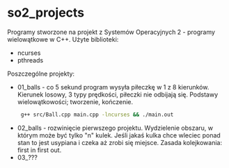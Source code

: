 # so2_projects

Programy stworzone na projekt z Systemów Operacyjnych 2 - programy wielowątkowe w C++.
Użyte biblioteki:
 - ncurses
 - pthreads

Poszczególne projekty:
  - 01_balls - co 5 sekund program wysyła piłeczkę w 1 z 8 kierunków. Kierunek losowy, 3 typy prędkości, piłeczki nie odbijają się. Podstawy wielowątkowości; tworzenie, kończenie.
       ```sh 
        g++ src/Ball.cpp main.cpp -lncurses && ./main.out
  - 02_balls - rozwinięcie pierwszego projektu. Wydzielenie obszaru, w którym może być tylko "n" kulek. Jeśli jakaś kulka chce wleciec ponad stan to jest usypiana i czeka aż zrobi się miejsce. Zasada kolejkowania: first in first out.
  - 03_???

